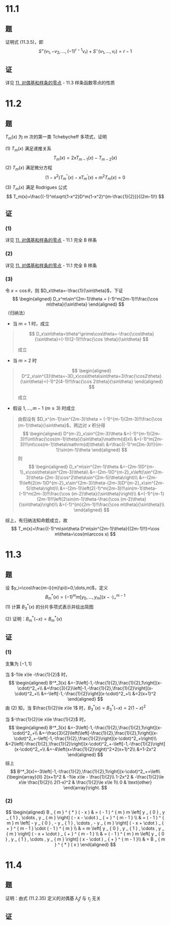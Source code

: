 # 11.1

## 题

证明式 (11.3.5)，即
$$
S^+(v_1,-v_2,\dots,(-1)^{r-1}v_r)+S^-(v_1,\dots,v_r)=r-1
$$

## 证

详见 [11. 对偶基和样条的零点](../notes/11_ReciprocalZero.md) - 11.3 样条函数零点的性质

# 11.2

## 题

$T_m(x)$ 为 $m$ 次的第一类 Tchebycheff 多项式，证明

(1) $T_m(x)$ 满足递推关系
$$
T_m(x)=2xT_{m-1}(x)-T_{m-2}(x)
$$
(2) $T_m(x)$ 满足微分方程
$$
(1-x^2)T_m^{\prime\prime}(x)-xT_m^\prime(x)+m^2T_m(x)=0
$$
(3) $T_m(x)$ 满足 Rodrigues 公式
$$
T_m(x)=\frac{(-1)^m\sqrt{1-x^2}D^m(1-x^2)^{m-\frac{1}{2}}}{(2m-1)!}
$$

## 证

### (1)

详见 [11. 对偶基和样条的零点](../notes/11_ReciprocalZero.md) - 11.1 完全 B 样条

### (2)

详见 [11. 对偶基和样条的零点](../notes/11_ReciprocalZero.md) - 11.1 完全 B 样条

### (3)

令 $x=\cos\theta$，则 $D_x\theta=-\frac{1}{\sin\theta}$，下证
$$
\begin{aligned}
D_x^m\sin^{2m-1}\theta = (-1)^m(2m-1)!!\frac{\cos m\theta}{\sin\theta}
\end{aligned}
$$
（归纳法）

- 当 $m=1$ 时，成立

> $$
> D_x\sin\theta=\theta^\prime\cos\theta=-\frac{\cos\theta}{\sin\theta}=(-1)!(2-1)!!\frac{\cos \theta}{\sin\theta}
> $$
>
> 成立

- 当 $m=2$ 时

> $$
> \begin{aligned}
> D^2_x\sin^{3}\theta=-3D_x\cos\theta\sin\theta=3\frac{\cos2\theta}{\sin\theta}=(-1)^2(4-1)!!\frac{\cos 2\theta}{\sin\theta}
> \end{aligned}
> $$
>
> 成立

- 假设 $1,\dots,m-1\ (m\ge3)$ 时成立

> 由假设有 $D_x^{m-1}\sin^{2m-3}\theta = (-1)^{m-1}(2m-3)!!\frac{\cos (m-1)\theta}{\sin\theta}$，两边对 $x$ 积分得
> $$
> \begin{aligned}
> D^{m-2}_x\sin^{2m-3}\theta
> &=(-1)^{m-1}(2m-3)!!\int\frac{\cos(m-1)\theta}{\sin\theta}\mathrm{d}x\\
> &=(-1)^m(2m-3)!!\int\cos(m-1)\theta\mathrm{d}\theta\\
> &=\frac{(-1)^m(2m-3)!!}{m-1}\sin(m-1)\theta
> \end{aligned}
> $$
> 则
> $$
> \begin{aligned}
> D_x^m\sin^{2m-1}\theta
> &=-(2m-1)D^{m-1}_x\cos\theta\sin^{2m-3}\theta\\
> &=-(2m-1)D^{m-2}_x\left(\sin^{2m-3}\theta-(2m-3)\cos^2\theta\sin^{2m-5}\theta\right)\\
> &=-(2m-1)\left(2(m-1)D^{m-2}_x\sin^{2m-3}\theta-(2m-3)D^{m-2}_x\sin^{2m-5}\theta\right)\\
> &=-(2m-1)\left(2(-1)^m(2m-3)!!\sin(m-1)\theta-(-1)^m(2m-3)!!\frac{\cos (m-2)\theta}{\sin\theta}\right)\\
> &=(-1)^{m-1}(2m-1)!!\left(2\sin(m-1)\theta-\frac{\cos (m-2)\theta}{\sin\theta}\right)\\
> &=(-1)^{m}(2m-1)!!\frac{\cos m\theta}{\sin\theta}\\
> \end{aligned}
> $$

综上，有归纳法知命题成立，故
$$
T_m(x)=\frac{(-1)^m\sin\theta D^m\sin^{2m-1}\theta}{(2m-1)!!}=\cos m\theta=\cos(m\arccos x)
$$

# 11.3

## 题

设 $y_i=\cos\frac{m-i}{m}\pi(i=0,\dots,m)$，定义
$$
B^*_m(x)=(-1)^m m [y_0,\dots,y_m](x-\cdot)^{m-1}_+
$$
(1) 计算 $B^*_3(x)$ 的分片多项式表示并绘出简图

(2) 证明：$B^*_m(-x)=B^*_m(x)$ 

## 证

### (1)

支集为 $[-1,1]$ 

当 $-1\le x\le -\frac{1}{2}$ 时，
$$
\begin{aligned}
B^*_3(x)
&=-3\left[-1,-\frac{1}{2},\frac{1}{2},1\right](x-\cdot)^2_+\\
&=\frac{3}{2}\left[-1,-\frac{1}{2},\frac{1}{2}\right](x-\cdot)^2_+\\
&=-\left[-1,-\frac{1}{2}\right](x-\cdot)^2_+\\
&=2(x+1)^2
\end{aligned}
$$
由 (2) 知，当 $\frac{1}{2}\le x\le 1$ 时，$B^*_3(x)=B^*_3(-x)=2(1-x)^2$ 

当 $-\frac{1}{2}\le x\le \frac{1}{2}$ 时，
$$
\begin{aligned}
B^*_3(x)
&=-3\left[-1,-\frac{1}{2},\frac{1}{2},1\right](x-\cdot)^2_+\\
&=-\frac{3}{2}\left(\left[-\frac{1}{2},\frac{1}{2},1\right](x-\cdot)^2_+-\left[-1,-\frac{1}{2},\frac{1}{2}\right](x-\cdot)^2_+\right)\\
&=2\left[-\frac{1}{2},\frac{1}{2}\right](x-\cdot)^2_+-\left[-1,-\frac{1}{2}\right](x-\cdot)^2_+\\
&=-4\left(x+\frac{1}{2}\right)^2+2(x+1)^2\\
&=1-2x^2
\end{aligned}
$$
综上
$$
B^*_3(x)=-3\left[-1,-\frac{1}{2},\frac{1}{2},1\right](x-\cdot)^2_+=\left\{\begin{array}{ll}
2(x+1)^2 & -1\le x\le - \frac{1}{2}\\
1-2x^2 & -\frac{1}{2}\le x\le \frac{1}{2}\\
2(1-x)^2 & \frac{1}{2}\le x\le 1\\
0 & \text{other}
\end{array}\right.
$$

### (2)

$$
\begin{aligned} B _ { m } ^ { * } ( - x ) & = ( - 1 ) ^ { m } m \left[ y _ { 0 } , y _ { 1 } , \cdots , y _ { m } \right] ( - x - \cdot ) _ { + } ^ { m - 1 } \\
& = ( - 1 ) ^ { m } m \left[ - y _ { 0 } , - y _ { 1 } , \cdots , - y _ { m } \right] ( - x + \cdot ) _ { + } ^ { m - 1 } \cdot ( - 1 ) ^ { m } \\
& = m \left[ y _ { 0 } , y _ { 1 } , \cdots , y _ { m } \right] ( - x + \cdot ) _ { + } ^ { m - 1 } \\
& = ( - 1 ) ^ { m } m \left[ y _ { 0 } , y _ { 1 } , \cdots , y _ { m } \right] ( x - \cdot ) _ { + } ^ { m - 1 }\\
& = B _ { m } ^ { * } ( x )
\end{aligned}
$$

# 11.4

## 题

证明：由式 (11.2.35) 定义的对偶基 $\lambda_j f$ 与 $\tau_j$ 无关

## 证

